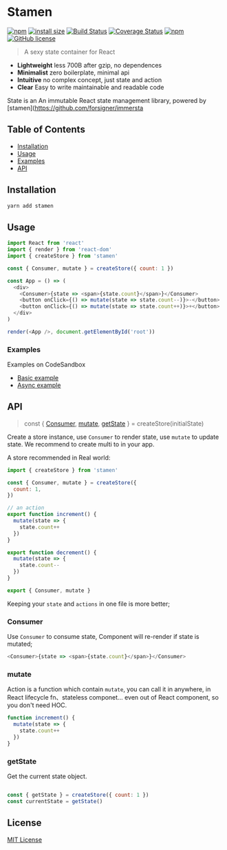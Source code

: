 # Stamen


[![npm](https://img.shields.io/npm/v/stamen.svg)](https://www.npmjs.com/package/stamen) [![install size](https://packagephobia.now.sh/badge?p=stamen)](https://packagephobia.now.sh/result?p=stamen) [![Build Status](https://travis-ci.org/forsigner/stamen.svg?branch=master)](https://travis-ci.org/forsigner/stamen) [![Coverage Status](https://coveralls.io/repos/github/forsigner/stamen/badge.svg?branch=master)](https://coveralls.io/github/forsigner/stamen?branch=master) 
[![npm](https://img.shields.io/badge/TypeScript-%E2%9C%93-007ACC.svg)](https://www.typescriptlang.org/) [![GitHub license](https://img.shields.io/github/license/forsigner/stamen.svg)](https://github.com/forsigner/stamen/blob/master/LICENSE)


> A sexy state container for React

- **Lightweight** less 700B after gzip, no dependences
- **Minimalist** zero boilerplate, minimal api
- **Intuitive** no complex concept, just state and action
- **Clear** Easy to write maintainable and readable code

State is an An immutable React state management library, powered by [stamen](https://github.com/forsigner/immersta

## Table of Contents

- [Installation](#installation)
- [Usage](#usage)
- [Examples](#examples)
- [API](#api)

## Installation

```sh
yarn add stamen
```

## Usage

```js
import React from 'react'
import { render } from 'react-dom'
import { createStore } from 'stamen'

const { Consumer, mutate } = createStore({ count: 1 })

const App = () => (
  <div>
    <Consumer>{state => <span>{state.count}</span>}</Consumer>
    <button onClick={() => mutate(state => state.count--)}>-</button>
    <button onClick={() => mutate(state => state.count++)}>+</button>
  </div>
)

render(<App />, document.getElementById('root'))
```

### Examples

Examples on CodeSandbox

- [Basic example](https://codesandbox.io/s/0vrrlkjx5w) 
- [Async example](https://codesandbox.io/s/kmq65p3l97)


## API

> const { [Consumer](#consumer), [mutate](#mutate), [getState](#getState) } =  createStore(initialState)

Create a store instance, use `Consumer` to render state, use `mutate` to update state. We recommend to create multi to in your app.

A store recommended in Real world:

```js
import { createStore } from 'stamen'

const { Consumer, mutate } = createStore({
  count: 1,
})

// an action
export function increment() {
  mutate(state => {
    state.count++
  })
}

export function decrement() {
  mutate(state => {
    state.count--
  })
}

export { Consumer, mutate }
```

Keeping your `state` and `actions` in one file is more better;

### Consumer

 Use `Consumer` to consume state, Component will re-render if state is mutated;

 ```js
<Consumer>{state => <span>{state.count}</span>}</Consumer>
 ```

### mutate

Action is a function which contain `mutate`, you can call it in anywhere, in React lifecycle fn、stateless componet... even out of React component, so you don't need HOC. 

```js
function increment() {
  mutate(state => {
    state.count++
  })
}
```

### getState

Get the current state object.

```js

const { getState } = createStore({ count: 1 })
const currentState = getState()
```

## License

[MIT License](https://github.com/forsigner/stamen/blob/master/LICENSE)

